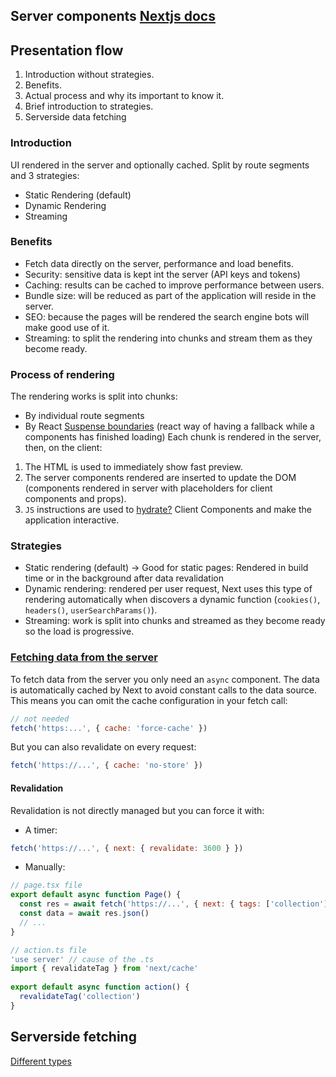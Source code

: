 ## Server components [Nextjs docs](https://nextjs.org/docs/app/building-your-application/rendering/server-components)

## Presentation flow
1. Introduction without strategies.
2. Benefits.
3. Actual process and why its important to know it.
4. Brief introduction to strategies.
5. Serverside data fetching

### Introduction

UI rendered in the server and optionally cached. Split by route segments and 3
strategies:

- Static Rendering (default)
- Dynamic Rendering
- Streaming

### Benefits

- Fetch data directly on the server, performance and load benefits.
- Security: sensitive data is kept int the server (API keys and tokens)
- Caching: results can be cached to improve performance between users.
- Bundle size: will be reduced as part of the application will reside in the
  server.
- SEO: because the pages will be rendered the search engine bots will make good
  use of it.
- Streaming: to split the rendering into chunks and stream them as they become
  ready.

### Process of rendering

The rendering works is split into chunks:

- By individual route segments
- By React [Suspense boundaries](https://react.dev/reference/react/Suspense) (react way of having a fallback while a
  components has finished loading) Each chunk is rendered in the server, then,
  on the client:

1. The HTML is used to immediately show fast preview.
2. The server components rendered are inserted to update the DOM (components
   rendered in server with placeholders for client components and props).
3. `JS` instructions are used to [hydrate?](https://react.dev/reference/react-dom/client/hydrateRoot) Client Components and make the
   application interactive.

### Strategies

- Static rendering (default) -> Good for static pages: Rendered in build time or in the background after data revalidation
- Dynamic rendering: rendered per user request, Next uses this type of rendering automatically when discovers a dynamic function (`cookies()`, `headers()`, `userSearchParams()`).
- Streaming: work is split into chunks and streamed as they become ready so the load is progressive.

### [Fetching data from the server](https://nextjs.org/docs/app/building-your-application/data-fetching/fetching-caching-and-revalidating#revalidating-data)
To fetch data from the server you only need an `async` component. The data is automatically cached by Next to avoid constant calls to the data source. This means you can omit the cache configuration in your fetch call: 
```js
// not needed 
fetch('https:...', { cache: 'force-cache' })
```
But you can also revalidate on every request:
```js
fetch('https://...', { cache: 'no-store' })
```

#### Revalidation

Revalidation is not directly managed but you can force it with:
- A timer:
```js
fetch('https://...', { next: { revalidate: 3600 } })
```
- Manually:
```js
// page.tsx file
export default async function Page() {
  const res = await fetch('https://...', { next: { tags: ['collection'] } })
  const data = await res.json()
  // ...
}

// action.ts file
'use server' // cause of the .ts
import { revalidateTag } from 'next/cache'
 
export default async function action() {
  revalidateTag('collection')
}

```

## Serverside fetching

[Different types](https://wallis.dev/blog/nextjs-serverside-data-fetching)
